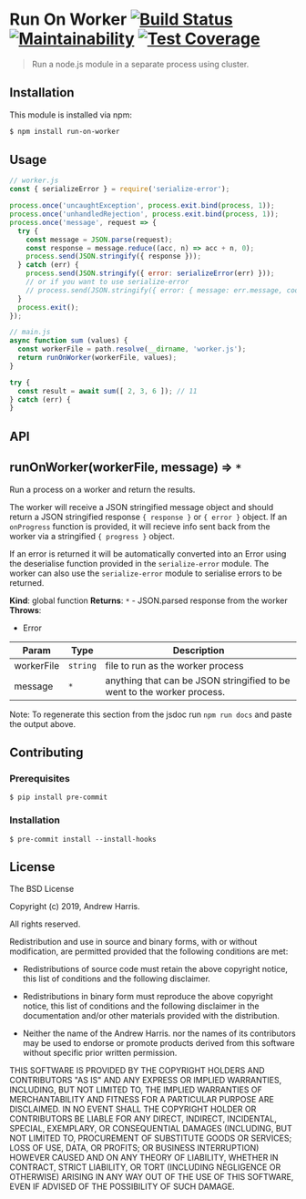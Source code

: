 # Run On Worker [![Build Status](https://api.travis-ci.com/noblesamurai/node-run-on-worker.svg?branch=master)](http://travis-ci.com/noblesamurai/node-run-on-worker) [![Maintainability](https://api.codeclimate.com/v1/badges/8eedb3b307882391272e/maintainability)](https://codeclimate.com/github/noblesamurai/node-run-on-worker/maintainability) [![Test Coverage](https://api.codeclimate.com/v1/badges/8eedb3b307882391272e/test_coverage)](https://codeclimate.com/github/noblesamurai/node-run-on-worker/test_coverage)

> Run a node.js module in a separate process using cluster.

## Installation

This module is installed via npm:

``` bash
$ npm install run-on-worker
```

## Usage

```js
// worker.js
const { serializeError } = require('serialize-error');

process.once('uncaughtException', process.exit.bind(process, 1));
process.once('unhandledRejection', process.exit.bind(process, 1));
process.once('message', request => {
  try {
    const message = JSON.parse(request);
    const response = message.reduce((acc, n) => acc + n, 0);
    process.send(JSON.stringify({ response }));
  } catch (err) {
    process.send(JSON.stringify({ error: serializeError(err) }));
    // or if you want to use serialize-error
    // process.send(JSON.stringify({ error: { message: err.message, code: 42 } });
  }
  process.exit();
});

// main.js
async function sum (values) {
  const workerFile = path.resolve(__dirname, 'worker.js');
  return runOnWorker(workerFile, values);
}

try {
  const result = await sum([ 2, 3, 6 ]); // 11
} catch (err) {
}
```

## API

<a name="runOnWorker"></a>

## runOnWorker(workerFile, message) ⇒ <code>\*</code>
Run a process on a worker and return the results.

The worker will receive a JSON stringified message object and should return
a JSON stringified response `{ response }` or `{ error }` object. If an
`onProgress` function is provided, it will recieve info sent back from the
worker via a stringified `{ progress }` object.

If an error is returned it will be automatically converted into an Error
using the deserialise function provided in the `serialize-error` module. The
worker can also use the `serialize-error` module to serialise errors to be
returned.

**Kind**: global function
**Returns**: <code>\*</code> - JSON.parsed response from the worker
**Throws**:

- Error


| Param | Type | Description |
| --- | --- | --- |
| workerFile | <code>string</code> | file to run as the worker process |
| message | <code>\*</code> | anything that can be JSON stringified to be went to the   worker process. |

Note: To regenerate this section from the jsdoc run `npm run docs` and paste
the output above.

## Contributing

### Prerequisites

```
$ pip install pre-commit
```

### Installation

```
$ pre-commit install --install-hooks
```

## License

The BSD License

Copyright (c) 2019, Andrew Harris.

All rights reserved.

Redistribution and use in source and binary forms, with or without modification,
are permitted provided that the following conditions are met:

* Redistributions of source code must retain the above copyright notice, this
  list of conditions and the following disclaimer.

* Redistributions in binary form must reproduce the above copyright notice, this
  list of conditions and the following disclaimer in the documentation and/or
  other materials provided with the distribution.

* Neither the name of the Andrew Harris. nor the names of its
  contributors may be used to endorse or promote products derived from
  this software without specific prior written permission.

THIS SOFTWARE IS PROVIDED BY THE COPYRIGHT HOLDERS AND CONTRIBUTORS "AS IS" AND
ANY EXPRESS OR IMPLIED WARRANTIES, INCLUDING, BUT NOT LIMITED TO, THE IMPLIED
WARRANTIES OF MERCHANTABILITY AND FITNESS FOR A PARTICULAR PURPOSE ARE
DISCLAIMED. IN NO EVENT SHALL THE COPYRIGHT HOLDER OR CONTRIBUTORS BE LIABLE FOR
ANY DIRECT, INDIRECT, INCIDENTAL, SPECIAL, EXEMPLARY, OR CONSEQUENTIAL DAMAGES
(INCLUDING, BUT NOT LIMITED TO, PROCUREMENT OF SUBSTITUTE GOODS OR SERVICES;
LOSS OF USE, DATA, OR PROFITS; OR BUSINESS INTERRUPTION) HOWEVER CAUSED AND ON
ANY THEORY OF LIABILITY, WHETHER IN CONTRACT, STRICT LIABILITY, OR TORT
(INCLUDING NEGLIGENCE OR OTHERWISE) ARISING IN ANY WAY OUT OF THE USE OF THIS
SOFTWARE, EVEN IF ADVISED OF THE POSSIBILITY OF SUCH DAMAGE.
